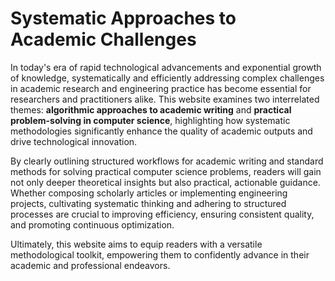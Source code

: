 # Systematic Approaches to Academic Challenges

In today's era of rapid technological advancements and exponential growth of knowledge, systematically and efficiently addressing complex challenges in academic research and engineering practice has become essential for researchers and practitioners alike. This website examines two interrelated themes: **algorithmic approaches to academic writing** and **practical problem-solving in computer science**, highlighting how systematic methodologies significantly enhance the quality of academic outputs and drive technological innovation.

By clearly outlining structured workflows for academic writing and standard methods for solving practical computer science problems, readers will gain not only deeper theoretical insights but also practical, actionable guidance. Whether composing scholarly articles or implementing engineering projects, cultivating systematic thinking and adhering to structured processes are crucial to improving efficiency, ensuring consistent quality, and promoting continuous optimization.

Ultimately, this website aims to equip readers with a versatile methodological toolkit, empowering them to confidently advance in their academic and professional endeavors.
